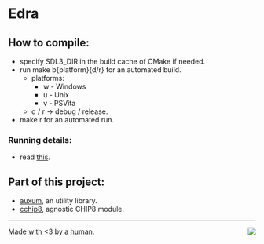# Edra

## How to compile:
- specify SDL3_DIR in the build cache of CMake if needed.
- run make b{platform}{d/r} for an automated build.
    - platforms:
        - w - Windows
        - u - Unix
        - v - PSVita
    - d / r -> debug / release.
- make r for an automated run.

### Running details:
- read [this](./roms/README.md).

## Part of this project:
- [auxum](https://github.com/solomonarul/auxum), an utility library.
- [cchip8](https://github.com/solomonarul/cchip8), agnostic CHIP8 module.

---

<a href="https://brainmade.org/">
    Made with <3 by a human.
    <img src="https://brainmade.org/88x31-light.png" align="right">
</a>